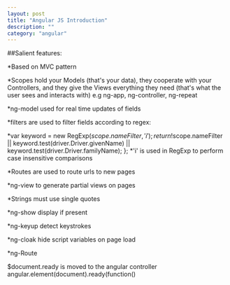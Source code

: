 ```yaml
---
layout: post
title: "Angular JS Introduction"
description: ""
category: "angular"
---
```


##Salient features:
>

*Based on MVC pattern

*Scopes hold your Models (that's your data), they cooperate with your Controllers, and they give the Views everything they need (that's what the user sees and interacts with) e.g ng-app, ng-controller, ng-repeat

*ng-model used for real time updates of fields

*filters are used to filter fields according to regex:
>
*var keyword = new RegExp($scope.nameFilter, 'i');
    return !$scope.nameFilter || keyword.test(driver.Driver.givenName) || keyword.test(driver.Driver.familyName);
};
*'i' is used in RegExp to perform case insensitive comparisons

*Routes are used to route urls to new pages

*ng-view to generate partial views on pages

*Strings must use single quotes

*ng-show display if present

*ng-keyup detect keystrokes

*ng-cloak hide script variables on page load

*ng-Route
>
$document.ready is moved to the angular controller angular.element(document).ready(function()
